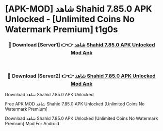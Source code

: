 # [APK-MOD] شاهد Shahid 7.85.0 APK Unlocked - [Unlimited Coins No Watermark Premium] t1g0s



<div align="center">
<h3>🔴 Download [Server1] 👉👉 <a href="https://momento.my/?title=شاهد_Shahid_7.85.0_APK_Unlocked">شاهد Shahid 7.85.0 APK Unlocked Mod Apk</a></h3><br>

<h3>🔴 Download [Server2] 👉👉 <a href="https://momento.my/?title=شاهد_Shahid_7.85.0_APK_Unlocked">شاهد Shahid 7.85.0 APK Unlocked Mod Apk</a></h3>
</div>



Download شاهد Shahid 7.85.0 APK Unlocked 

Free APK MOD شاهد Shahid 7.85.0 APK Unlocked [Unlimited Coins No Watermark Premium]

Download شاهد Shahid 7.85.0 APK Unlocked [Unlimited Coins No Watermark Premium] Mod For Android
